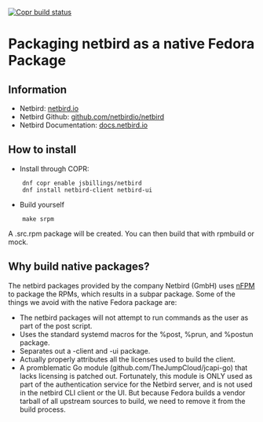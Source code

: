 [![Copr build status](https://copr.fedorainfracloud.org/coprs/jsbillings/netbird/package/netbird/status_image/last_build.png)](https://copr.fedorainfracloud.org/coprs/jsbillings/netbird/package/netbird/)

# Packaging netbird as a native Fedora Package

## Information

- Netbird: [netbird.io](https://netbird.io/)
- Netbird Github: [github.com/netbirdio/netbird](https://github.com/netbirdio/netbird/)
- Netbird Documentation: [docs.netbird.io](https://docs.netbird.io/)

## How to install

- Install through COPR:

```
    dnf copr enable jsbillings/netbird
    dnf install netbird-client netbird-ui
```

- Build yourself
```
    make srpm
```
A .src.rpm package will be created.  You can then build that with rpmbuild or mock.

## Why build native packages?

The netbird packages provided by the company Netbird (GmbH) uses [nFPM](https://github.com/goreleaser/nfpm) to package the RPMs, which results in a subpar package.  Some of the things we avoid with the native Fedora package are:

- The netbird packages will not attempt to run commands as the user as part of the post script.
- Uses the standard systemd macros for the %post, %prun, and %postun package.
- Separates out a -client and -ui package.
- Actually properly attributes all the licenses used to build the client.
- A promblematic Go module (github.com/TheJumpCloud/jcapi-go) that lacks licensing is patched out.  Fortunately, this module is ONLY used as part of the authentication service for the Netbird server, and is not used in the netbird CLI client or the UI.  But because Fedora builds a vendor tarball of all upstream sources to build, we need to remove it from the build process.

